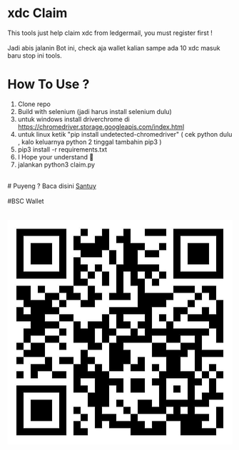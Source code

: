 # xdc Claim

 This tools just help claim xdc from ledgermail, you must register first !</br>
 </br>
 Jadi abis jalanin Bot ini, check aja wallet kalian sampe ada 10 xdc masuk baru stop ini tools.
 
# How To Use ?</br>
 1. Clone repo</br>
 2. Build with selenium (jadi harus install selenium dulu)</br>
 3. untuk windows install driverchrome di https://chromedriver.storage.googleapis.com/index.html</br>
 4. untuk linux ketik "pip install undetected-chromedriver" ( cek python dulu , kalo keluarnya python 2 tinggal tambahin pip3 )</br>
 5. pip3 install -r requirements.txt
 6. I Hope your understand 🙉</br>
 7. jalankan python3 claim.py</br>
</br>
# Puyeng ? Baca disini <a href="https://www.sans.eu.org/2021/01/review-cara-kerja-bot-shopee-sans.html" target="_blank">Santuy</a></br>
</br>
#BSC Wallet</br>
</br>
</br>
<img src="photo6159025262319218372.jpg"/>
